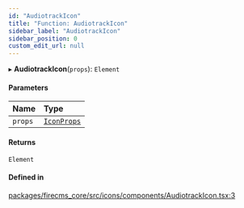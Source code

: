 ```yaml
---
id: "AudiotrackIcon"
title: "Function: AudiotrackIcon"
sidebar_label: "AudiotrackIcon"
sidebar_position: 0
custom_edit_url: null
---
```


▸ **AudiotrackIcon**(`props`): `Element`

#### Parameters

| Name | Type |
| :------ | :------ |
| `props` | [`IconProps`](../types/IconProps.md) |

#### Returns

`Element`

#### Defined in

[packages/firecms_core/src/icons/components/AudiotrackIcon.tsx:3](https://github.com/FireCMSco/firecms/blob/d45f3739/packages/firecms_core/src/icons/components/AudiotrackIcon.tsx#L3)
